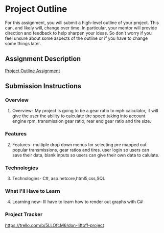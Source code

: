 # Project Outline
For this assignment, you will submit a high-level outline of your project. This can, and likely will, change over time. In particular, your mentor will provide direction and feedback to help sharpen your ideas. So don't worry if you feel unsure about some aspects of the outline or if you have to change some things later.

## Assignment Description
[Project Outline Assignment](https://education.launchcode.org/liftoff/modules/assignments/project-outline)

## Submission Instructions

### Overview
1. Overview- My project is going to be a gear ratio to mph calculator, it will give the user the ability to calculate tire speed
taking into account engine rpm, transmission gear ratio, rear end gear ratio and tire size.
### Features
2. Features- multiple drop down menus for selecting pre mapped out popular transmissions, gear ratios and tires.
user login so users can save their data, blank inputs so users can give their own data to calulate.
### Technologies
3. Technologies- C#, asp.netcore,html5,css,SQL
### What I'll Have to Learn
4. Learning new- Ill have to learn how to render out graphs with C#
### Project Tracker
https://trello.com/b/5LLOfcM6/don-liftoff-project
